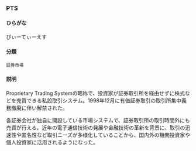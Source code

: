 <div style="display:none;">

## [あ行](securities-terms?id=あ行)
## [か行](securities-terms?id=か行)
## [さ行](securities-terms?id=さ行)
## [た行](securities-terms?id=た行)
## [な行](securities-terms?id=な行)
## [は行](securities-terms?id=は行)
## [ま行](securities-terms?id=ま行)
## [や行](securities-terms?id=や行)
## [ら行](securities-terms?id=ら行)
## [わ行](securities-terms?id=わ行)
## [英数字・記号](securities-terms?id=英数字・記号)

</div>

### PTS

#### ひらがな

ぴぃーてぃーえす

#### 分類

`証券市場`

#### 説明

Proprietary Trading Systemの略称で、投資家が証券取引所を経由せずに株式などを売買できる私設取引システム。1998年12月に有価証券取引の取引所集中義務撤廃に伴い解禁された。
 
各証券会社が独自に開設している市場システムで、証券取引所の取引時間外にも売買が行える。近年の電子通信技術の発展や金融技術の革新を背景に、取引の迅速性や匿名性など取引ニーズが多様化していることから、国内外の機関投資家や個人投資家に活用されるようになった。

